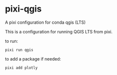 # pixi-qgis
 A pixi configuration for conda qgis (LTS)

This is a configuration for running QGIS LTS from pixi.

to run:

    pixi run qgis

to add a package if needed:

    pixi add plotly

    